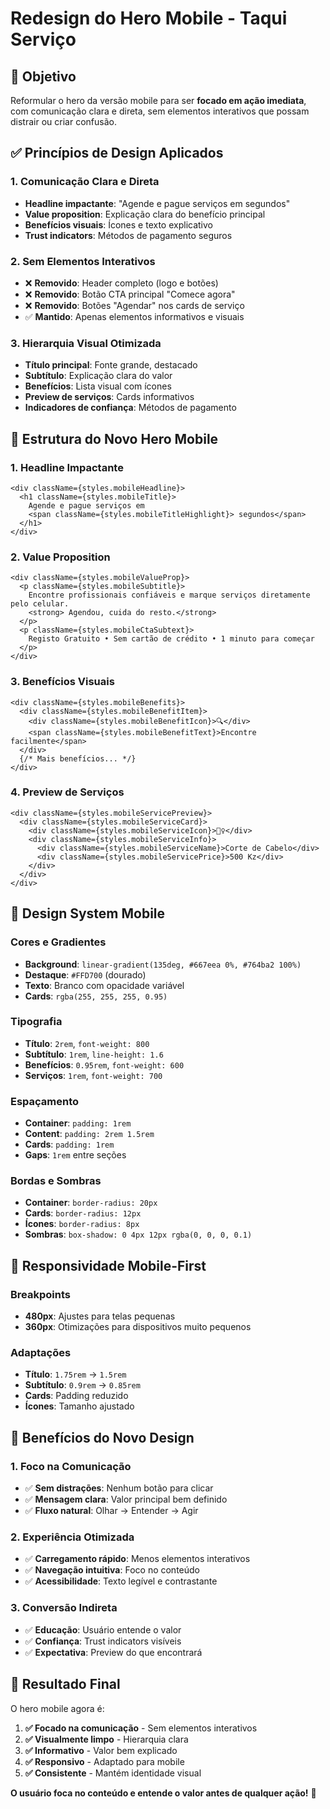 # Redesign do Hero Mobile - Taqui Serviço

## 🎯 **Objetivo**

Reformular o hero da versão mobile para ser **focado em ação imediata**, com comunicação clara e direta, sem elementos interativos que possam distrair ou criar confusão.

## ✅ **Princípios de Design Aplicados**

### **1. Comunicação Clara e Direta**
- **Headline impactante**: "Agende e pague serviços em segundos"
- **Value proposition**: Explicação clara do benefício principal
- **Benefícios visuais**: Ícones e texto explicativo
- **Trust indicators**: Métodos de pagamento seguros

### **2. Sem Elementos Interativos**
- ❌ **Removido**: Header completo (logo e botões)
- ❌ **Removido**: Botão CTA principal "Comece agora"
- ❌ **Removido**: Botões "Agendar" nos cards de serviço
- ✅ **Mantido**: Apenas elementos informativos e visuais

### **3. Hierarquia Visual Otimizada**
- **Título principal**: Fonte grande, destacado
- **Subtítulo**: Explicação clara do valor
- **Benefícios**: Lista visual com ícones
- **Preview de serviços**: Cards informativos
- **Indicadores de confiança**: Métodos de pagamento

## 🎨 **Estrutura do Novo Hero Mobile**

### **1. Headline Impactante**
```tsx
<div className={styles.mobileHeadline}>
  <h1 className={styles.mobileTitle}>
    Agende e pague serviços em
    <span className={styles.mobileTitleHighlight}> segundos</span>
  </h1>
</div>
```

### **2. Value Proposition**
```tsx
<div className={styles.mobileValueProp}>
  <p className={styles.mobileSubtitle}>
    Encontre profissionais confiáveis e marque serviços diretamente pelo celular. 
    <strong> Agendou, cuida do resto.</strong>
  </p>
  <p className={styles.mobileCtaSubtext}>
    Registo Gratuito • Sem cartão de crédito • 1 minuto para começar
  </p>
</div>
```

### **3. Benefícios Visuais**
```tsx
<div className={styles.mobileBenefits}>
  <div className={styles.mobileBenefitItem}>
    <div className={styles.mobileBenefitIcon}>🔍</div>
    <span className={styles.mobileBenefitText}>Encontre facilmente</span>
  </div>
  {/* Mais benefícios... */}
</div>
```

### **4. Preview de Serviços**
```tsx
<div className={styles.mobileServicePreview}>
  <div className={styles.mobileServiceCard}>
    <div className={styles.mobileServiceIcon}>💇‍♀️</div>
    <div className={styles.mobileServiceInfo}>
      <div className={styles.mobileServiceName}>Corte de Cabelo</div>
      <div className={styles.mobileServicePrice}>500 Kz</div>
    </div>
  </div>
</div>
```

## 🎨 **Design System Mobile**

### **Cores e Gradientes**
- **Background**: `linear-gradient(135deg, #667eea 0%, #764ba2 100%)`
- **Destaque**: `#FFD700` (dourado)
- **Texto**: Branco com opacidade variável
- **Cards**: `rgba(255, 255, 255, 0.95)`

### **Tipografia**
- **Título**: `2rem`, `font-weight: 800`
- **Subtítulo**: `1rem`, `line-height: 1.6`
- **Benefícios**: `0.95rem`, `font-weight: 600`
- **Serviços**: `1rem`, `font-weight: 700`

### **Espaçamento**
- **Container**: `padding: 1rem`
- **Content**: `padding: 2rem 1.5rem`
- **Cards**: `padding: 1rem`
- **Gaps**: `1rem` entre seções

### **Bordas e Sombras**
- **Container**: `border-radius: 20px`
- **Cards**: `border-radius: 12px`
- **Ícones**: `border-radius: 8px`
- **Sombras**: `box-shadow: 0 4px 12px rgba(0, 0, 0, 0.1)`

## 📱 **Responsividade Mobile-First**

### **Breakpoints**
- **480px**: Ajustes para telas pequenas
- **360px**: Otimizações para dispositivos muito pequenos

### **Adaptações**
- **Título**: `1.75rem` → `1.5rem`
- **Subtítulo**: `0.9rem` → `0.85rem`
- **Cards**: Padding reduzido
- **Ícones**: Tamanho ajustado

## 🎯 **Benefícios do Novo Design**

### **1. Foco na Comunicação**
- ✅ **Sem distrações**: Nenhum botão para clicar
- ✅ **Mensagem clara**: Valor principal bem definido
- ✅ **Fluxo natural**: Olhar → Entender → Agir

### **2. Experiência Otimizada**
- ✅ **Carregamento rápido**: Menos elementos interativos
- ✅ **Navegação intuitiva**: Foco no conteúdo
- ✅ **Acessibilidade**: Texto legível e contrastante

### **3. Conversão Indireta**
- ✅ **Educação**: Usuário entende o valor
- ✅ **Confiança**: Trust indicators visíveis
- ✅ **Expectativa**: Preview do que encontrará

## 🚀 **Resultado Final**

O hero mobile agora é:

1. **✅ Focado na comunicação** - Sem elementos interativos
2. **✅ Visualmente limpo** - Hierarquia clara
3. **✅ Informativo** - Valor bem explicado
4. **✅ Responsivo** - Adaptado para mobile
5. **✅ Consistente** - Mantém identidade visual

**O usuário foca no conteúdo e entende o valor antes de qualquer ação!** 🎉 